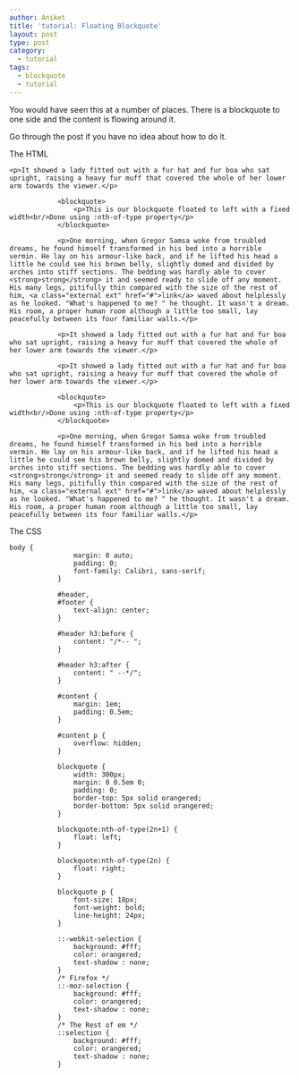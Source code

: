 ```yaml
---
author: Aniket
title: 'tutorial: Floating Blockquote'
layout: post
type: post
category:
  - tutorial
tags:
  - blockquote
  - tutorial
---
```

You would have seen this at a number of places. There is a blockquote to one side and the content is flowing around it.

Go through the post if you have no idea about how to do it.

The HTML

    <p>It showed a lady fitted out with a fur hat and fur boa who sat upright, raising a heavy fur muff that covered the whole of her lower arm towards the viewer.</p>
    
                <blockquote>
                    <p>This is our blockquote floated to left with a fixed width<br/>Done using :nth-of-type property</p>
                </blockquote>
    
                <p>One morning, when Gregor Samsa woke from troubled dreams, he found himself transformed in his bed into a horrible vermin. He lay on his armour-like back, and if he lifted his head a little he could see his brown belly, slightly domed and divided by arches into stiff sections. The bedding was hardly able to cover <strong>strong</strong> it and seemed ready to slide off any moment. His many legs, pitifully thin compared with the size of the rest of him, <a class="external ext" href="#">link</a> waved about helplessly as he looked. "What's happened to me? " he thought. It wasn't a dream. His room, a proper human room although a little too small, lay peacefully between its four familiar walls.</p>
    
                <p>It showed a lady fitted out with a fur hat and fur boa who sat upright, raising a heavy fur muff that covered the whole of her lower arm towards the viewer.</p>
    
                <p>It showed a lady fitted out with a fur hat and fur boa who sat upright, raising a heavy fur muff that covered the whole of her lower arm towards the viewer.</p>
    
                <blockquote>
                    <p>This is our blockquote floated to left with a fixed width<br/>Done using :nth-of-type property</p>
                </blockquote>
    
                <p>One morning, when Gregor Samsa woke from troubled dreams, he found himself transformed in his bed into a horrible vermin. He lay on his armour-like back, and if he lifted his head a little he could see his brown belly, slightly domed and divided by arches into stiff sections. The bedding was hardly able to cover <strong>strong</strong> it and seemed ready to slide off any moment. His many legs, pitifully thin compared with the size of the rest of him, <a class="external ext" href="#">link</a> waved about helplessly as he looked. "What's happened to me? " he thought. It wasn't a dream. His room, a proper human room although a little too small, lay peacefully between its four familiar walls.</p>
    

The CSS

    body {
                    margin: 0 auto;
                    padding: 0;
                    font-family: Calibri, sans-serif;
                }
    
                #header,
                #footer {
                    text-align: center;
                }
    
                #header h3:before {
                    content: "/*-- ";
                }
    
                #header h3:after {
                    content: " --*/";
                }
    
                #content {
                    margin: 1em;
                    padding: 0.5em;
                }
    
                #content p {
                    overflow: hidden;
                }
    
                blockquote {
                    width: 300px;
                    margin: 0 0.5em 0;
                    padding: 0;
                    border-top: 5px solid orangered;
                    border-bottom: 5px solid orangered;
                }
    
                blockquote:nth-of-type(2n+1) {
                    float: left;
                }
    
                blockquote:nth-of-type(2n) {
                    float: right;
                }
    
                blockquote p {
                    font-size: 18px;
                    font-weight: bold;
                    line-height: 24px;
                }
    
                ::-webkit-selection {
                    background: #fff;
                    color: orangered;
                    text-shadow : none;
                }
                /* Firefox */
                ::-moz-selection {
                    background: #fff;
                    color: orangered;
                    text-shadow : none;
                }
                /* The Rest of em */
                ::selection {
                    background: #fff;
                    color: orangered;
                    text-shadow : none;
                }